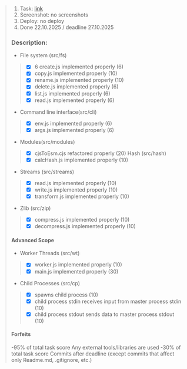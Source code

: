 > 1. Task: [link](https://github.com/AlreadyBored/nodejs-assignments/blob/main/assignments/nodejs-basics/assignment.md)
> 2. Screenshot: no screenshots
> 3. Deploy: no deploy
> 4. Done 22.10.2025 / deadline 27.10.2025
>    
> 
> ### Description:
> * File system (src/fs)
> 
> > * [x]  6 create.js implemented properly (6)
> > * [x]  copy.js implemented properly (10)
> > * [x]  rename.js implemented properly (10)
> > * [x]  delete.js implemented properly (6)
> > * [x]  list.js implemented properly (6)
> > * [x]  read.js implemented properly (6)
> 
> * Command line interface(src/cli)
> 
> > * [x]  env.js implemented properly (6)
> > * [x]  args.js implemented properly (6)
> 
> * Modules(src/modules)
> 
> > * [x]  cjsToEsm.cjs refactored properly (20)
> >   Hash (src/hash)
> > * [x]  calcHash.js implemented properly (10)
> 
> * Streams (src/streams)
> 
> > * [x]  read.js implemented properly (10)
> > * [x]  write.js implemented properly (10)
> > * [x]  transform.js implemented properly (10)
> 
> * Zlib (src/zip)
> 
> > * [x]  compress.js implemented properly (10)
> > * [x]  decompress.js implemented properly (10)
> 
> #### Advanced Scope
> * Worker Threads (src/wt)
> 
> > * [x]  worker.js implemented properly (10)
> > * [x]  main.js implemented properly (30)
> 
> * Child Processes (src/cp)
> 
> > * [x]  spawns child process (10)
> > * [x]  child process stdin receives input from master process stdin (10)
> > * [x]  child process stdout sends data to master process stdout (10)
> 
> #### Forfeits
> -95% of total task score Any external tools/libraries are used -30% of total task score Commits after deadline (except commits that affect only Readme.md, .gitignore, etc.)


